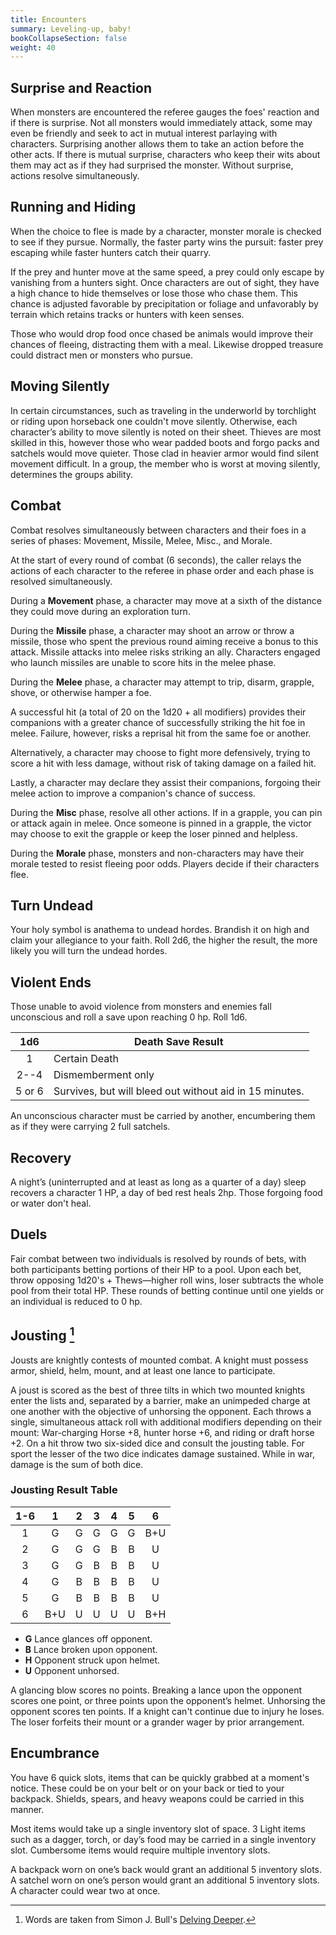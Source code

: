 ```yaml
---
title: Encounters
summary: Leveling-up, baby!
bookCollapseSection: false
weight: 40
---
```


## Surprise and Reaction

When monsters are encountered the referee gauges the foes' reaction and if there is surprise. Not all monsters would immediately attack, some may even be friendly and seek to act in mutual interest parlaying with characters. Surprising another allows them to take an action before the other acts. If there is mutual surprise, characters who keep their wits about them may act as if they had surprised the monster. Without surprise, actions resolve simultaneously.

## Running and Hiding

When the choice to flee is made by a character, monster morale is checked to see if they pursue. Normally, the faster party wins the pursuit: faster prey escaping while faster hunters catch their quarry.

If the prey and hunter move at the same speed, a prey could only escape by vanishing from a hunters sight. Once characters are out of sight, they have a high chance to hide themselves or lose those who chase them. This chance is adjusted favorable by precipitation or foliage and unfavorably by terrain which retains tracks or hunters with keen senses.

Those who would drop food once chased be animals would improve their chances of fleeing, distracting them with a meal. Likewise dropped treasure could distract men or monsters who pursue.

## Moving Silently

In certain circumstances, such as traveling in the underworld by torchlight or riding upon horseback one couldn't move silently. Otherwise, each character’s ability to move silently is noted on their sheet. Thieves are most skilled in this, however those who wear padded boots and forgo packs and satchels would move quieter. Those clad in heavier armor would find silent movement difficult. In a group, the member who is worst at moving silently, determines the groups ability.

## Combat

Combat resolves simultaneously between characters and their foes in a series of phases: Movement, Missile, Melee, Misc., and Morale.

At the start of every round of combat (6 seconds), the caller relays the actions of each character to the referee in phase order and each phase is resolved simultaneously.

During a **Movement** phase, a character may move at a sixth of the distance they could move during an exploration turn.

During the **Missile** phase, a character may shoot an arrow or throw a missile, those who spent the previous round aiming receive a bonus to this attack. Missile attacks into melee risks striking an ally. Characters engaged who launch missiles are unable to score hits in the melee phase.

During the **Melee** phase, a character may attempt to trip, disarm, grapple, shove, or otherwise hamper a foe.

A successful hit (a total of 20 on the 1d20 + all modifiers) provides their companions with a greater chance of successfully striking the hit foe in melee. Failure, however, risks a reprisal hit from the same foe or another.

Alternatively, a character may choose to fight more defensively, trying to score a hit with less damage, without risk of taking damage on a failed hit.

Lastly, a character may declare they assist their companions, forgoing their melee action to improve a companion's chance of success.

During the **Misc** phase, resolve all other actions. If in a grapple, you can pin or attack again in melee. Once someone is pinned in a grapple, the victor may choose to exit the grapple or keep the loser pinned and helpless.

During the **Morale** phase, monsters and non-characters may have their morale tested to resist fleeing poor odds. Players decide if their characters flee.

## Turn Undead

Your holy symbol is anathema to undead hordes. Brandish it on high and claim your allegiance to your faith. Roll 2d6, the higher the result, the more likely you will turn the undead hordes.

## Violent Ends

Those unable to avoid violence from monsters and enemies fall unconscious and roll a save upon reaching 0 hp. Roll 1d6.

|  1d6   | Death Save Result                                       |
| :----: | ------------------------------------------------------- |
|   1    | Certain Death                                           |
|  2--4  | Dismemberment only                                      |
| 5 or 6 | Survives, but will bleed out without aid in 15 minutes. |

An unconscious character must be carried by another, encumbering them as if they were carrying 2 full satchels.

## Recovery

A night’s (uninterrupted and at least as long as a quarter of a day) sleep recovers a character 1 HP, a day of bed rest heals 2hp. Those forgoing food or water don't heal.

## Duels

Fair combat between two individuals is resolved by rounds of bets, with both participants betting portions of their HP to a pool. Upon each bet, throw opposing 1d20's + Thews—higher roll wins, loser subtracts the whole pool from their total HP. These rounds of betting continue until one yields or an individual is reduced to 0 hp.

## Jousting [^1]

Jousts are knightly contests of mounted combat. A knight must possess armor, shield, helm, mount, and at least one lance to participate.

A joust is scored as the best of three tilts in which two mounted knights enter the lists and, separated by a barrier, make an unimpeded charge at one another with the objective of unhorsing the opponent. Each throws a single, simultaneous attack roll with additional modifiers depending on their mount: War-charging Horse +8, hunter horse +6, and riding or draft horse +2. On a hit throw two six-sided dice and consult the jousting table. For sport the lesser of the two dice indicates damage sustained. While in war, damage is the sum of both dice.

### Jousting Result Table

| 1-6 |  1  |  2  |  3  |  4  |  5  |  6  |
| :-: | :-: | :-: | :-: | :-: | :-: | :-: |
|  1  |  G  |  G  |  G  |  G  |  G  | B+U |
|  2  |  G  |  G  |  G  |  B  |  B  |  U  |
|  3  |  G  |  G  |  B  |  B  |  B  |  U  |
|  4  |  G  |  B  |  B  |  B  |  B  |  U  |
|  5  |  G  |  B  |  B  |  B  |  B  |  U  |
|  6  | B+U |  U  |  U  |  U  |  U  | B+H |

- **G** Lance glances off opponent.
- **B** Lance broken upon opponent.
- **H** Opponent struck upon helmet.
- **U** Opponent unhorsed.

A glancing blow scores no points. Breaking a lance upon the opponent scores one point, or three points upon the opponent’s helmet. Unhorsing the opponent scores ten points. If a knight can't continue due to injury he loses. The loser forfeits their mount or a grander wager by prior arrangement.

## Encumbrance

You have 6 quick slots, items that can be quickly grabbed at a moment's notice. These could be on your belt or on your back or tied to your backpack. Shields, spears, and heavy weapons could be carried in this manner.

Most items would take up a single inventory slot of space. 3 Light items such as a dagger, torch, or day’s food may be carried in a single inventory slot. Cumbersome items would require multiple inventory slots.

A backpack worn on one’s back would grant an additional 5 inventory slots. A satchel worn on one’s person would grant an additional 5 inventory slots. A character could wear two at once.

[^1]: Words are taken from Simon J. Bull's [Delving Deeper](https://ddo.immersiveink.com/dd.html#jousting).
